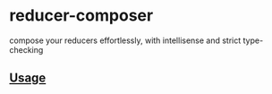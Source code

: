 # reducer-composer

compose your reducers effortlessly, with intellisense and strict type-checking

## [Usage](src/usage.ts)
